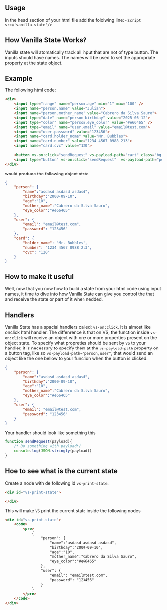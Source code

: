 ## Usage

In the head section of your html file add the fololwing line:
`<script src='vanilla-state'/>`

## How Vanilla State Works?
Vanilla state will atomatically track all input that are not of type button.
The inputs should have names. The names will be used to set the appropriate property
at the state object.

## Example

The following html code:

```html
<div>
    <input type="range" name="person.age" min="1" max="100" />
    <input name="person.name" value="Julian">
    <input name="person.mother_name" value="Cabrero da Silva Sauro">
    <input type="date" name="person.birthday" value="2025-05-12">
    <input type="color" name="person.eye_color" value="#e66465" />
    <input type="email" name="user.email" value="email@test.com">
    <input name="user.password" value="123456">
    <input name="card.holder_nome" value="Mr. Bubbles">
    <input name="card.number" value="1234 4567 0988 213">
    <input name="card.cvc" value="120">
     
    <button vs-on:click="sendRequest" vs-payload-path="cart" class="bg-blue-500 p-2 hover:opacity-75">Cart</button>
    <input type="button" vs-on:click="sendRequest"  vs-payload-path="person,user" value="Person" class="bg-blue-500 p-2 hover:opacity-75"/>
</div>
```

would produce the following object state

```json
{
    "person": {
        "name":"asdasd asdasd asdasd",
        "birthday":"2000-09-10",
        "age":"10",
        "mother_name":"Cabrero da Silva Sauro",
        "eye_color":"#e66465"
    },
    "user": {
        "email": "email@test.com",
        "password": "123456"
    },
    "card": {
        "holder_name": "Mr. Bubbles",
        "number": "1234 4567 0988 213",
        "cvc": "120"
    }
}
```

## How to make it useful

Well, now that you now how to build a state from your html code using input names, it time to dive
into how Vanilla State can give you control the that and receive the state or part of it when nedded.

## Handlers
Vanilla State has a spacial handlers called: `vs-on:click`. It is almost like onclick html handler. The diffenrence is that
on VS, the function inside `vs-on:click` will receive an object with one or more properties present on the object state. To specify what propreties should be sent by `VS` to your handler, it is necessary to specify them at the `vs-payload-path` property on a button
tag, like so `vs-payload-path="person,user"`, that would send an object like the one bellow to your function when the button is clicked:

```json
{
    "person": {
        "name":"asdasd asdasd asdasd",
        "birthday":"2000-09-10",
        "age":"10",
        "mother_name":"Cabrero da Silva Sauro",
        "eye_color":"#e66465"
    },
    "user": {
        "email": "email@test.com",
        "password": "123456"
    }
}
```

Your handler should look like something this

```javascript
function sendRequest(payload){
    /* Do something with payload*/
    console.log(JSON.stringfy(payload))
}
```

## Hoe to see what is the current state
Create a node with de following id `vs-print-state`.

```html
<div id="vs-print-state">

</div>
```

This will make `VS` print the current state inside the following nodes
```html
<div id="vs-print-state">
    <code>
        <pre>
            {
                "person": {
                    "name":"asdasd asdasd asdasd",
                    "birthday":"2000-09-10",
                    "age":"10",
                    "mother_name":"Cabrero da Silva Sauro",
                    "eye_color":"#e66465"
                },
                "user": {
                    "email": "email@test.com",
                    "password": "123456"
                }
            }
        </pre>
    </code>
</div>
```